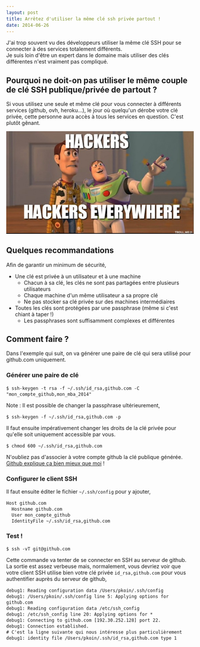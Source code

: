 ```yaml
---
layout: post
title: Arrêtez d'utiliser la même clé ssh privée partout !
date: 2014-06-26
---
```


J'ai trop souvent vu des développeurs utiliser la même clé SSH pour se connecter à des services totalement différents.  
Je suis loin d'être un expert dans le domaine mais utiliser des clés différentes n'est vraiment pas compliqué.

## Pourquoi ne doit-on pas utiliser le même couple de clé SSH publique/privée de partout ?

Si vous utilisez une seule et même clé pour vous connecter à différents services (github, ovh, heroku…), le jour où quelqu'un dérobe votre clé privée, cette personne aura accès à tous les services en question. C'est plutôt gênant.

![Hackers everywhere!](images/meme-cle-ssh-privee/hackers-hackers-everywhere.jpg)

## Quelques recommandations

Afin de garantir un minimum de sécurité,

* Une clé est privée à un utilisateur et à une machine
  * Chacun à sa clé, les clés ne sont pas partagées entre plusieurs utilisateurs
  * Chaque machine d'un même utilisateur a sa propre clé
  * Ne pas stocker sa clé privée sur des machines intermédiaires
* Toutes les clés sont protégées par une passphrase (même si c'est chiant à taper !)
  * Les passphrases sont suffisamment complexes et différentes

## Comment faire ?

Dans l'exemple qui suit, on va générer une paire de clé qui sera utilisé pour github.com uniquement.

### Générer une paire de clé

```shell
$ ssh-keygen -t rsa -f ~/.ssh/id_rsa,github.com -C "mon_compte_github,mon_mba_2014"
```

Note : Il est possible de changer la passphrase ultérieurement,

```shell
$ ssh-keygen -f ~/.ssh/id_rsa,github.com -p
```

Il faut ensuite impérativement changer les droits de la clé privée pour qu'elle soit uniquement accessible par vous.

```shell
$ chmod 600 ~/.ssh/id_rsa,github.com
```

N'oubliez pas d'associer à votre compte github la clé publique générée. [Github explique ça bien mieux que moi](https://help.github.com/articles/generating-ssh-keys#step-3-add-your-ssh-key-to-github) !

### Configurer le client SSH

Il faut ensuite éditer le fichier `~/.ssh/config` pour y ajouter,

```shell
Host github.com
  Hostname github.com
  User mon_compte_github
  IdentityFile ~/.ssh/id_rsa,github.com
```

### Test !

```shell
$ ssh -vT git@github.com
```

Cette commande va tenter de se connecter en SSH au serveur de github.  
La sortie est assez verbeuse mais, normalement, vous devriez voir que votre client SSH utilise bien votre clé privée `id_rsa,github.com` pour vous authentifier auprès du serveur de github,

```
debug1: Reading configuration data /Users/pkoin/.ssh/config
debug1: /Users/pkoin/.ssh/config line 5: Applying options for github.com
debug1: Reading configuration data /etc/ssh_config
debug1: /etc/ssh_config line 20: Applying options for *
debug1: Connecting to github.com [192.30.252.128] port 22.
debug1: Connection established.
# C'est la ligne suivante qui nous intéresse plus particulièrement
debug1: identity file /Users/pkoin/.ssh/id_rsa,github.com type 1
```

